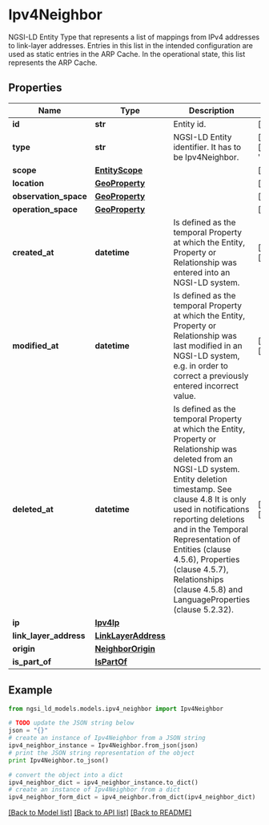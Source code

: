 # Ipv4Neighbor

NGSI-LD Entity Type that represents a list of mappings from IPv4 addresses to link-layer addresses. Entries in this list in the intended configuration are used as static entries in the ARP Cache. In the operational state, this list represents the ARP Cache. 

## Properties
Name | Type | Description | Notes
------------ | ------------- | ------------- | -------------
**id** | **str** | Entity id.  | [optional] 
**type** | **str** | NGSI-LD Entity identifier. It has to be Ipv4Neighbor. | [optional] [default to 'Ipv4Neighbor']
**scope** | [**EntityScope**](EntityScope.md) |  | [optional] 
**location** | [**GeoProperty**](GeoProperty.md) |  | [optional] 
**observation_space** | [**GeoProperty**](GeoProperty.md) |  | [optional] 
**operation_space** | [**GeoProperty**](GeoProperty.md) |  | [optional] 
**created_at** | **datetime** | Is defined as the temporal Property at which the Entity, Property or Relationship was entered into an NGSI-LD system.  | [optional] [readonly] 
**modified_at** | **datetime** | Is defined as the temporal Property at which the Entity, Property or Relationship was last modified in an NGSI-LD system, e.g. in order to correct a previously entered incorrect value.  | [optional] [readonly] 
**deleted_at** | **datetime** | Is defined as the temporal Property at which the Entity, Property or Relationship was deleted from an NGSI-LD system.  Entity deletion timestamp. See clause 4.8 It is only used in notifications reporting deletions and in the Temporal Representation of Entities (clause 4.5.6), Properties (clause 4.5.7), Relationships (clause 4.5.8) and LanguageProperties (clause 5.2.32).  | [optional] [readonly] 
**ip** | [**Ipv4Ip**](Ipv4Ip.md) |  | 
**link_layer_address** | [**LinkLayerAddress**](LinkLayerAddress.md) |  | 
**origin** | [**NeighborOrigin**](NeighborOrigin.md) |  | 
**is_part_of** | [**IsPartOf**](IsPartOf.md) |  | 

## Example

```python
from ngsi_ld_models.models.ipv4_neighbor import Ipv4Neighbor

# TODO update the JSON string below
json = "{}"
# create an instance of Ipv4Neighbor from a JSON string
ipv4_neighbor_instance = Ipv4Neighbor.from_json(json)
# print the JSON string representation of the object
print Ipv4Neighbor.to_json()

# convert the object into a dict
ipv4_neighbor_dict = ipv4_neighbor_instance.to_dict()
# create an instance of Ipv4Neighbor from a dict
ipv4_neighbor_form_dict = ipv4_neighbor.from_dict(ipv4_neighbor_dict)
```
[[Back to Model list]](../README.md#documentation-for-models) [[Back to API list]](../README.md#documentation-for-api-endpoints) [[Back to README]](../README.md)


